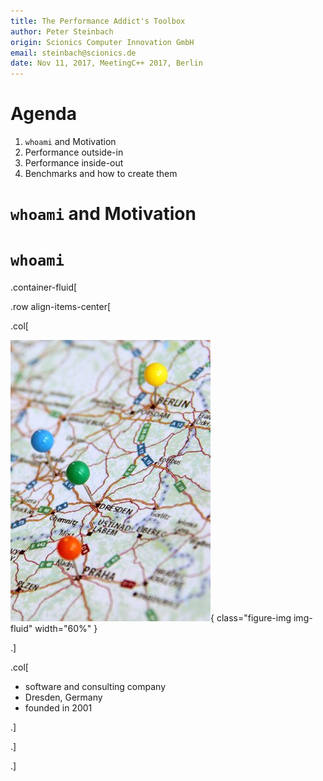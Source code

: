 ```yaml
---
title: The Performance Addict's Toolbox
author: Peter Steinbach
origin: Scionics Computer Innovation GmbH
email: steinbach@scionics.de
date: Nov 11, 2017, MeetingC++ 2017, Berlin
---
```


# Agenda 

1. `whoami` and Motivation
2. Performance outside-in
3. Performance inside-out
4. Benchmarks and how to create them

# `whoami` and Motivation

# `whoami`

.container-fluid[

.row align-items-center[

.col[

![map of East Germany](img/events_header_m_quarter.jpg){ class="figure-img img-fluid" width="60%" }

.]

.col[

- software and consulting company
- Dresden, Germany
- founded in 2001

.]

.]

.]
